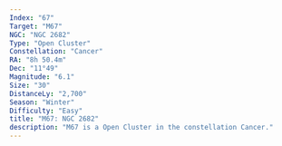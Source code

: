 ```yaml
---
Index: "67"
Target: "M67"
NGC: "NGC 2682"
Type: "Open Cluster"
Constellation: "Cancer"
RA: "8h 50.4m"
Dec: "11°49"
Magnitude: "6.1"
Size: "30"
DistanceLy: "2,700"
Season: "Winter"
Difficulty: "Easy"
title: "M67: NGC 2682"
description: "M67 is a Open Cluster in the constellation Cancer."
---
```

